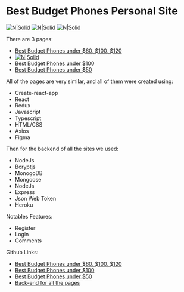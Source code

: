 # Best Budget Phones Personal Site
[![N|Solid](https://i.ibb.co/60bq05Y/firefox-rn-Fia6ycm2.png)](http://under-120.bestbudgetphones.technology/)
[![N|Solid](https://i.ibb.co/7CKQNft/under50.png)](http://under-120.bestbudgetphones.technology/)
[![N|Solid](https://i.ibb.co/608twW9/under100.png)](http://under-120.bestbudgetphones.technology/)

There are 3 pages:
  - [Best Budget Phones under $60, $100, $120](http://under-120.bestbudgetphones.technology/)
  - [![N|Solid](https://i.ibb.co/608twW9/under100.png)](http://under-120.bestbudgetphones.technology/)
  - [Best Budget Phones under $100](http://under-100.bestbudgetphones.technology/)
  - [Best Budget Phones under $50](http://under-50.bestbudgetphones.technology/)
    
All of the pages are very similar, and all of them were created using:
  - Create-react-app
  - React
  - Redux
  - Javascript
  - Typescript
  - HTML/CSS
  - Axios
  - Figma


Then for the backend of all the sites we used:
  - NodeJs
  - Bcryptjs
  - MonogoDB
  - Mongoose
  - NodeJs
  - Express
  - Json Web Token
  - Heroku

Notables Features:
  - Register
  - Login
  - Comments

Github Links:
  - [Best Budget Phones under $60, $100, $120](https://github.com/Tonymndz/BestBudgetPhones)
  - [Best Budget Phones under $100](https://github.com/Tonymndz/BestBudgetPhonesUnder100)
  - [Best Budget Phones under $50](https://github.com/Tonymndz/BestBudgetPhonesUnder50)
  - [Back-end for all the pages](https://github.com/Tonymndz/BackendForBestBudgetPhones)
